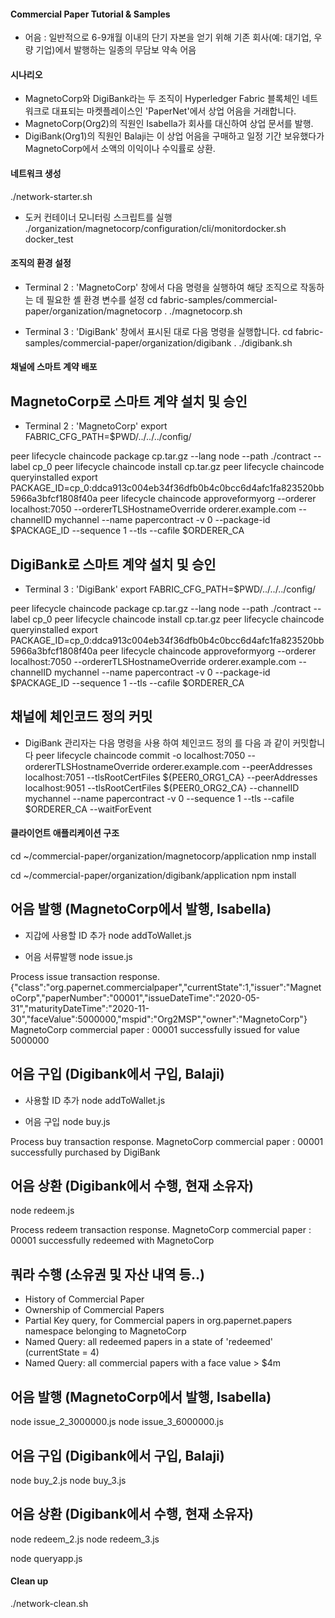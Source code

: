 #### Commercial Paper Tutorial & Samples
- 어음 : 일반적으로 6-9개월 이내의 단기 자본을 얻기 위해 기존 회사(예: 대기업, 우량 기업)에서 발행하는 일종의 무담보 약속 어음

#### 시나리오
- MagnetoCorp와 DigiBank라는 두 조직이 Hyperledger Fabric 블록체인 네트워크로 대표되는 마켓플레이스인 'PaperNet'에서 상업 어음을 거래합니다.
- MagnetoCorp(Org2)의 직원인 Isabella가 회사를 대신하여 상업 문서를 발행.
- DigiBank(Org1)의 직원인 Balaji는 이 상업 어음을 구매하고 일정 기간 보유했다가 MagnetoCorp에서 소액의 이익이나 수익률로 상환.

#### 네트워크 생성
./network-starter.sh

- 도커 컨테이너 모니터링 스크립트를 실행
./organization/magnetocorp/configuration/cli/monitordocker.sh docker_test

#### 조직의 환경 설정
- Terminal 2 : 'MagnetoCorp' 창에서 다음 명령을 실행하여 해당 조직으로 작동하는 데 필요한 셸 환경 변수를 설정
cd fabric-samples/commercial-paper/organization/magnetocorp
. ./magnetocorp.sh

- Terminal 3 : 'DigiBank' 창에서 표시된 대로 다음 명령을 실행합니다.
cd fabric-samples/commercial-paper/organization/digibank
. ./digibank.sh

#### 채널에 스마트 계약 배포
## MagnetoCorp로 스마트 계약 설치 및 승인

- Terminal 2 : 'MagnetoCorp'
export FABRIC_CFG_PATH=$PWD/../../../config/

peer lifecycle chaincode package cp.tar.gz --lang node --path ./contract --label cp_0
peer lifecycle chaincode install cp.tar.gz
peer lifecycle chaincode queryinstalled
export PACKAGE_ID=cp_0:ddca913c004eb34f36dfb0b4c0bcc6d4afc1fa823520bb5966a3bfcf1808f40a
peer lifecycle chaincode approveformyorg --orderer localhost:7050 --ordererTLSHostnameOverride orderer.example.com --channelID mychannel --name papercontract -v 0 --package-id $PACKAGE_ID --sequence 1 --tls --cafile $ORDERER_CA

## DigiBank로 스마트 계약 설치 및 승인
- Terminal 3 : 'DigiBank'
export FABRIC_CFG_PATH=$PWD/../../../config/

peer lifecycle chaincode package cp.tar.gz --lang node --path ./contract --label cp_0
peer lifecycle chaincode install cp.tar.gz
peer lifecycle chaincode queryinstalled
export PACKAGE_ID=cp_0:ddca913c004eb34f36dfb0b4c0bcc6d4afc1fa823520bb5966a3bfcf1808f40a
peer lifecycle chaincode approveformyorg --orderer localhost:7050 --ordererTLSHostnameOverride orderer.example.com --channelID mychannel --name papercontract -v 0 --package-id $PACKAGE_ID --sequence 1 --tls --cafile $ORDERER_CA

## 채널에 체인코드 정의 커밋
- DigiBank 관리자는 다음 명령을 사용 하여 체인코드 정의 를 다음 과 같이 커밋합니다
peer lifecycle chaincode commit -o localhost:7050 --ordererTLSHostnameOverride orderer.example.com --peerAddresses localhost:7051 --tlsRootCertFiles ${PEER0_ORG1_CA} --peerAddresses localhost:9051 --tlsRootCertFiles ${PEER0_ORG2_CA} --channelID mychannel --name papercontract -v 0 --sequence 1 --tls --cafile $ORDERER_CA --waitForEvent

#### 클라이언트 애플리케이션 구조
cd ~/commercial-paper/organization/magnetocorp/application
nmp install

cd ~/commercial-paper/organization/digibank/application
npm install

## 어음 발행 (MagnetoCorp에서 발행, Isabella)
- 지갑에 사용할 ID 추가
node addToWallet.js

- 어음 서류발행
node issue.js

Process issue transaction response.{"class":"org.papernet.commercialpaper","currentState":1,"issuer":"MagnetoCorp","paperNumber":"00001","issueDateTime":"2020-05-31","maturityDateTime":"2020-11-30","faceValue":5000000,"mspid":"Org2MSP","owner":"MagnetoCorp"}
MagnetoCorp commercial paper : 00001 successfully issued for value 5000000

## 어음 구입 (Digibank에서 구입, Balaji)
- 사용할 ID 추가
node addToWallet.js

- 어음 구입
node buy.js

Process buy transaction response.
MagnetoCorp commercial paper : 00001 successfully purchased by DigiBank

## 어음 상환 (Digibank에서 수행, 현재 소유자)
node redeem.js

Process redeem transaction response.
MagnetoCorp commercial paper : 00001 successfully redeemed with MagnetoCorp

## 쿼라 수행 (소유권 및 자산 내역 등..)
- History of Commercial Paper 
- Ownership of Commercial Papers
- Partial Key query, for Commercial papers in org.papernet.papers namespace belonging to MagnetoCorp
- Named Query: all redeemed papers in a state of 'redeemed' (currentState = 4)
- Named Query: all commercial papers with a face value > $4m

## 어음 발행 (MagnetoCorp에서 발행, Isabella)
node issue_2_3000000.js
node issue_3_6000000.js

## 어음 구입 (Digibank에서 구입, Balaji)
node buy_2.js
node buy_3.js

## 어음 상환 (Digibank에서 수행, 현재 소유자)
node redeem_2.js
node redeem_3.js

node queryapp.js 

#### Clean up
./network-clean.sh